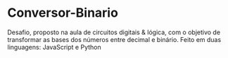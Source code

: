 # Conversor-Binario
 Desafio, proposto na aula de circuitos digitais & lógica, com o objetivo de transformar as bases dos números entre decimal e binário.
 Feito em duas linguagens: JavaScript e Python
 
